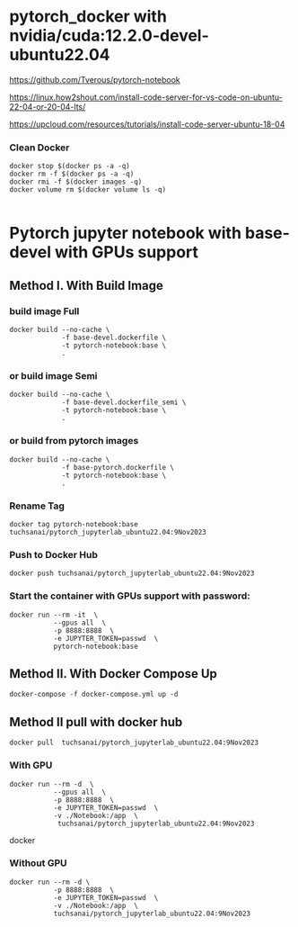 # pytorch_docker with nvidia/cuda:12.2.0-devel-ubuntu22.04

https://github.com/Tverous/pytorch-notebook

https://linux.how2shout.com/install-code-server-for-vs-code-on-ubuntu-22-04-or-20-04-lts/


https://upcloud.com/resources/tutorials/install-code-server-ubuntu-18-04

### Clean Docker

```
docker stop $(docker ps -a -q)
docker rm -f $(docker ps -a -q)
docker rmi -f $(docker images -q)
docker volume rm $(docker volume ls -q)


```


# Pytorch jupyter notebook with base-devel with GPUs support
## Method I.  With Build Image

### build image Full

```
docker build --no-cache \
             -f base-devel.dockerfile \
             -t pytorch-notebook:base \
             .
```

### or build image Semi

```
docker build --no-cache \
             -f base-devel.dockerfile_semi \
             -t pytorch-notebook:base \
             .
```

### or build from pytorch images

```
docker build --no-cache \
             -f base-pytorch.dockerfile \
             -t pytorch-notebook:base \
             .
```


### Rename Tag

```
docker tag pytorch-notebook:base  tuchsanai/pytorch_jupyterlab_ubuntu22.04:9Nov2023
```

### Push to Docker Hub

```
docker push tuchsanai/pytorch_jupyterlab_ubuntu22.04:9Nov2023
```

### Start the container with GPUs support with password:
```
docker run --rm -it  \
           --gpus all  \
           -p 8888:8888  \
           -e JUPYTER_TOKEN=passwd  \
           pytorch-notebook:base 
```

## Method II.  With Docker Compose Up 


```
docker-compose -f docker-compose.yml up -d
```

## Method II  pull with docker hub

```
docker pull  tuchsanai/pytorch_jupyterlab_ubuntu22.04:9Nov2023
```

### With GPU

```
docker run --rm -d  \
           --gpus all  \
           -p 8888:8888  \
           -e JUPYTER_TOKEN=passwd  \
           -v ./Notebook:/app  \
            tuchsanai/pytorch_jupyterlab_ubuntu22.04:9Nov2023
```



docker 
### Without GPU

```
docker run --rm -d \
           -p 8888:8888  \
           -e JUPYTER_TOKEN=passwd  \
           -v ./Notebook:/app  \
           tuchsanai/pytorch_jupyterlab_ubuntu22.04:9Nov2023
```


